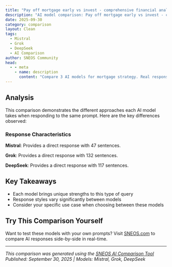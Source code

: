 ```yaml
---
title: "Pay off mortgage early vs invest - comprehensive financial analysis"
description: "AI model comparison: Pay off mortgage early vs invest - comprehensive financial analysis..."
date: 2025-09-30
category: comparison
layout: Clean
tags:
  - Mistral
  - Grok
  - DeepSeek
  - AI Comparison
author: SNEOS Community
head:
  - - meta
    - name: description
      content: "Compare 3 AI models for mortgage strategy. Real responses from Mistral, Grok, DeepSeek with detailed analysis."
---
```


<ChatComparison
  title="Pay off mortgage early vs invest - comprehensive financial analysis"
  prompt="Pay off mortgage early vs invest - comprehensive financial analysis"
  :responses='{"Mistral": "Deciding whether to pay off your mortgage early or invest your money involves a comprehensive financial analysis that considers various factors. Here\u2019s a step-by-step guide to help you make an informed decision:\n\n### 1. **Interest Rates and Returns**\n - **Mortgage Interest Rate**: Determine the interest rate on your mortgage. This is the cost of borrowing money for your home.\n - **Investment Returns**: Estimate the potential return on your investments. This could be from stocks, bonds, mutual funds, or other investment vehicles.\n\n### 2. **Risk Tolerance**\n - **Risk-Free Rate**: Paying off your mortgage is essentially a risk-free investment because it guarantees a return equal to your mortgage interest rate.\n - **Investment Risk**: Investing in the stock market or other assets carries risk. You need to assess your risk tolerance and the potential for market volatility.\n\n### 3. **Tax Implications**\n - **Mortgage Interest Deduction**: In some countries, mortgage interest payments are tax-deductible. This can lower your effective mortgage interest rate.\n - **Capital Gains Tax**: Consider the tax implications of investment returns, including capital gains tax and dividend tax.\n\n### 4. **Liquidity Needs**\n - **Emergency Fund**: Ensure you have an emergency fund covering 3-6 months of living expenses before making large payments towards your mortgage or investments.\n - **Access to Funds**: Paying off your mortgage reduces liquidity, while investing keeps your money more accessible.\n\n### 5. **Financial Goals**\n - **Short-Term Goals**: If you have short-term financial goals (e.g., buying a car, vacation), you might want to keep your money more liquid.\n - **Long-Term Goals**: For long-term goals like retirement, investing might be more beneficial.\n\n### 6. **Debt-to-Income Ratio**\n - **Debt Management**: Paying off your mortgage can improve your debt-to-income ratio, which can be beneficial for future borrowing needs.\n - **Credit Score**: Paying off your mortgage can positively impact your credit score.\n\n### 7. **Emotional Factors**\n - **Peace of Mind**: For some, being debt-free provides peace of mind, which can be more valuable than potential investment returns.\n - **Financial Stress**: Consider the emotional impact of carrying a mortgage versus the stress of market fluctuations.\n\n### 8. **Opportunity Cost**\n - **Alternative Investments**: Evaluate the opportunity cost of paying off your mortgage early. Could the money be better used elsewhere, such as in a high-yield savings account, retirement fund, or other investments?\n\n### 9. **Market Conditions**\n - **Economic Outlook**: Consider the current economic conditions and future projections. A strong economy might favor investing, while a weak economy might favor paying off debt.\n\n### 10. **Financial Planning Tools**\n - **Calculators**: Use financial calculators to compare the long-term impact of paying off your mortgage versus investing.\n - **Advisors**: Consult with a financial advisor to get personalized advice based on your unique financial situation.\n\n### Example Scenario\nLet\u2019s say you have a $200,000 mortgage at a 4% interest rate and you have $50,000 to either pay towards your mortgage or invest.\n\n- **Paying Off Mortgage**:\n - You reduce your mortgage principal to $150,000.\n - You save on interest payments over the life of the loan.\n - You improve your debt-to-income ratio and credit score.\n\n- **Investing**:\n - You invest $50,000 in a diversified portfolio with an expected annual return of 7%.\n - Over 10 years, assuming a 7% return, your investment could grow to approximately $98,357.\n - You maintain liquidity and potential for higher returns, but with market risk.\n\n### Conclusion\nThe decision to pay off your mortgage early or invest depends on your personal financial situation, risk tolerance, and long-term goals. It\u2019s crucial to weigh the benefits and drawbacks of each option carefully. Consulting with a financial advisor can provide additional insights and help you make the best decision for your financial future.", "Grok": "Deciding whether to pay off a mortgage early or invest the money instead is a common financial dilemma. Both options have pros and cons, and the best choice depends on factors like your financial goals, risk tolerance, and market conditions. Below is a comprehensive financial analysis to help you weigh the trade-offs.\n\n---\n\n### Key Factors to Consider\n1. **Mortgage Interest Rate vs. Investment Returns**\n - Compare the interest rate on your mortgage to the expected rate of return on your investments. \n - If the after-tax mortgage interest rate is lower than the expected after-tax return on investments, investing may be more financially beneficial in the long run.\n - Example: If your mortgage rate is 3.5% and you can earn 7% annually in the stock market (after taxes), investing may yield a higher net return.\n\n2. **Tax Implications**\n - Mortgage interest is often tax-deductible in many countries (e.g., in the U.S., up to certain limits). Paying off your mortgage early could reduce or eliminate this deduction, increasing your taxable income.\n - Investment returns may be subject to capital gains taxes, dividends taxes, or other taxes, depending on the type of investment and account (e.g., taxable vs. tax-advantaged accounts like IRAs).\n\n3. **Risk Tolerance and Market Volatility**\n - Paying off a mortgage early provides a guaranteed return equal to the mortgage interest rate (e.g., saving 3.5% in interest by paying off a 3.5% mortgage).\n - Investing involves risk, as returns are not guaranteed. Market downturns could result in losses, especially in the short term.\n\n4. **Liquidity Needs**\n - Paying off a mortgage ties up your money in an illiquid asset (your home). If you need cash for an emergency or opportunity, you may have to borrow against your home or sell it.\n - Investments (especially in liquid assets like stocks or bonds) can be accessed more easily, though they may lose value during market downturns.\n\n5. **Opportunity Cost**\n - Money used to pay off a mortgage early cannot be used for other purposes, such as investing, starting a business, or funding education. You must consider the potential growth of those alternative uses.\n - Investing allows your money to potentially grow over time through compound interest, but it comes with uncertainty.\n\n6. **Psychological and Emotional Factors**\n - Paying off a mortgage early can provide peace of mind, financial security, and freedom from debt.\n - Investing may cause stress if markets are volatile, but it could also be rewarding if returns are high.\n\n7. **Time Horizon**\n - If you have a long time horizon (e.g., 10\u201330 years), investing may be more advantageous due to the power of compounding.\n - If your time horizon is short (e.g., nearing retirement), paying off the mortgage might reduce financial stress and provide stability.\n\n8. **Inflation and Currency Devaluation**\n - With inflation, the real value of fixed mortgage payments decreases over time. Keeping a low-interest mortgage and investing may be beneficial as the \u0022real\u0022 cost of the debt shrinks.\n - If deflation occurs (though rare), the real value of debt increases, making early payoff more attractive.\n\n---\n\n### Quantitative Analysis\nLet\u2019s run a hypothetical scenario to compare the financial outcomes of paying off a mortgage early versus investing. \n\n#### Assumptions:\n- Mortgage: $300,000 at 3.5% interest, 30-year fixed rate.\n- Monthly Payment: ~$1,347.\n- Extra Payment: You have $50,000 to either pay down the mortgage or invest.\n- Investment Return: Expected 7% annual return (e.g., stock market average).\n- Time Horizon: 15 years (midpoint of mortgage term).\n- Tax Rate: 25% (for simplicity; adjust based on your situation).\n- Mortgage Interest Deduction: Considered in after-tax cost of mortgage.\n\n#### Option 1: Pay Down Mortgage Early\n- **Impact on Mortgage:**\n - A $50,000 lump-sum payment reduces the principal, shortening the loan term and saving on interest.\n - Using a mortgage calculator, this payment could save ~$61,000 in interest over the life of the loan and reduce the term by ~6 years (depending on whether extra payments are applied to principal).\n - Effective return: 3.5% (the mortgage rate) guaranteed, tax-adjusted to ~2.625% if you lose the interest deduction (3.5% * (1 - 0.25 tax rate)).\n\n- **Net Worth Impact:**\n - After 15 years, your mortgage balance would be lower, and your home equity would increase by $50,000 \u002B interest savings.\n - No investment growth since the money was used for the mortgage.\n - Total benefit: Interest savings of ~$61,000 (spread over the remaining term).\n\n#### Option 2: Invest the $50,000\n- **Impact on Investment:**\n - Investing $50,000 at 7% annual return for 15 years grows to ~$137,950 (pre-tax).\n - After 25% tax on gains (~$22,487), the net value is ~$115,463.\n - This assumes no additional contributions or withdrawals during the period.\n\n- **Impact on Mortgage:**\n - The mortgage remains unchanged, and you continue paying $1,347/month.\n - Total interest paid over 15 years remains higher compared to Option 1.\n\n- **Net Worth Impact:**\n - After 15 years, your investment grows to ~$115,463 (net of taxes).\n - Your mortgage balance is higher than in Option 1, and you\u2019ve paid more interest.\n - Net benefit: Investment growth minus additional mortgage interest paid.\n\n#### Comparison After 15 Years:\n- **Pay Down Mortgage (Option 1):**\n - Interest savings: ~$61,000.\n - No investment growth.\n - Net worth increase tied to home equity and interest savings.\n\n- **Invest (Option 2):**\n - Investment growth: ~$115,463 (net of taxes).\n - Additional mortgage interest paid (vs. Option 1): ~$61,000.\n - Net worth increase: ~$54,463 ($115,463 - $61,000), assuming no other factors.\n\n**Winner (in this scenario):** Investing, as the net worth increase ($54,463) from investing at 7% exceeds the interest savings from paying down the mortgage early. However, this depends on achieving the 7% return consistently, which is not guaranteed.\n\n---\n\n### Sensitivity Analysis\nThe above result is sensitive to changes in key variables:\n1. **Mortgage Rate Higher than Investment Return:**\n - If your mortgage rate is 6% and investment return is 5%, paying off the mortgage early provides a better guaranteed return.\n2. **Investment Returns Lower or Negative:**\n - If markets underperform (e.g., 3% return or losses), paying off the mortgage is the safer and more lucrative option.\n3. **Time Horizon Shorter:**\n - If the time horizon is 5 years instead of 15, the investment growth is much lower ($50,000 at 7% for 5 years = ~$70,138 pre-tax), making mortgage payoff more attractive due to reduced compounding.\n4. **Tax Deduction Loss:**\n - If the mortgage interest deduction is significant for you, paying off early might slightly reduce the benefit of early payoff due to higher taxable income.\n\n---\n\n### Pros and Cons Summary\n\n#### Paying Off Mortgage Early\n- **Pros:**\n - Guaranteed return (equal to mortgage rate).\n - Reduces debt and financial obligations.\n - Increases home equity faster.\n - Peace of mind from being debt-free.\n- **Cons:**\n - Ties up money in an illiquid asset (home).\n - Forgoes potential higher returns from investing.\n - May lose mortgage interest tax deduction.\n - Opportunity cost of other uses for the money.\n\n#### Investing\n- **Pros:**\n - Potential for higher returns through compounding.\n - Maintains liquidity (access to funds if needed).\n - Keeps mortgage interest tax deduction (if applicable).\n - Inflation can reduce the real cost of mortgage debt.\n- **Cons:**\n - Investment returns are not guaranteed (market risk).\n - Requires discipline to avoid withdrawing funds.\n - May pay more interest on mortgage over time.\n - Tax implications on investment gains.\n\n---\n\n### Practical Recommendations\n1. **Compare Rates:**\n - If your mortgage rate (after-tax) is significantly lower than the expected investment return (after-tax), lean toward investing. Historically, the stock market has returned ~7\u201310% annually before inflation, while mortgage rates are often below 5%.\n - If rates are close or the mortgage rate is higher, paying off the mortgage may be safer.\n\n2. **Hybrid Approach:**\n - Consider a middle ground: Make extra mortgage payments to reduce interest costs while also investing a portion of your funds for growth.\n - Example: Split the $50,000 into $25,000 for mortgage payoff and $25,000 for investments.\n\n3. **Emergency Fund First:**\n - Before either option, ensure you have an emergency fund (3\u20136 months of expenses) to avoid liquidity issues.\n\n4. **Debt-to-Income Ratio and Other Debts:**\n - If you have high-interest debt (e.g., credit cards at 15%), prioritize paying that off before addressing a low-rate mortgage or investing.\n - If your mortgage payment is a large portion of your income, paying it down may improve financial stability.\n\n5. **Retirement and Age Considerations:**\n - If you\u2019re young, investing may be better due to a longer time horizon for compounding.\n - If nearing retirement, paying off the mortgage can reduce fixed expenses and provide security.\n\n6. **Risk Tolerance:**\n - If you\u2019re risk-averse or value peace of mind,", "DeepSeek": "Of course. This is one of the most fundamental and debated personal finance questions. The right answer is deeply personal and depends on your financial psychology, goals, and specific numbers.\n\nHere is a comprehensive financial analysis to help you decide between paying off your mortgage early and investing the extra money.\n\n### Executive Summary: The Core Conflict\n\n* **The Mathematical Answer:** Historically, investing in a diversified portfolio (like a broad stock market index fund) has, on average, provided a higher after-tax return than the interest rate on a typical mortgage. Therefore, mathematically, you are likely to build more wealth by investing.\n* **The Psychological/Behavioral Answer:** The guaranteed, risk-free return from paying down your mortgage provides immense peace of mind, reduces monthly obligations, and increases financial flexibility. This \u0022return\u0022 is not quantifiable but is incredibly valuable to many.\n\nLet\u0027s break down the analysis in detail.\n\n---\n\n### Part 1: The Case for Investing the Extra Money\n\nThis argument rests on the power of the **\u0022risk premium\u0022** \u2013 the extra return you expect for taking on investment risk.\n\n**1. The Spread: Your Mortgage Rate vs. Your Expected Investment Return**\n\n* **The Calculation:** Compare your mortgage interest rate to the long-term average return of your chosen investment.\n * *Example:* Your mortgage rate is **4%**. The historical average annual return of the S\u0026P 500 is roughly **9-10%** (nominal, before inflation).\n * **The Spread:** 10% - 4% = **6% potential profit**.\n\n* **The Power of Compounding:** Over a long period, this difference is monumental.\n * **Scenario:** You have an extra **$500 per month**.\n * **Option A (Pay Mortgage):** You save 4% interest. Once the mortgage is paid, you then invest the *entire* former mortgage payment. The total interest saved is significant.\n * **Option B (Invest from Day 1):** You invest that $500/month for 30 years, earning an average of 8% (a conservative estimate after fees and taxes). The compounding effect over the full period is massive.\n\n A financial calculator shows that **$500/month at 8% for 30 years grows to ~$745,000.** The final years of growth far outpace the interest you saved by paying the mortgage early.\n\n**2. Liquidity and Accessibility**\n\n* Money sent to your mortgage is **illiquid**. You cannot get it back without selling the house or taking out a new loan (HELOC or cash-out refinance), which can be costly and time-consuming.\n* Money in a brokerage or retirement account is **liquid**. In an emergency or for a major opportunity, you can access these funds (with potential tax consequences for retirement accounts).\n\n**3. Inflation is Your Friend as a Borrower**\n\n* A fixed-rate mortgage is a rare instance where your debt becomes \u0022cheaper\u0022 over time due to inflation. You are paying back the bank with dollars that are less valuable than the ones you borrowed.\n* By investing, you put assets that typically appreciate with or ahead of inflation (like stocks) against a liability (your mortgage) that is fixed in nominal terms.\n\n**4. Tax Advantages of Investing**\n\n* **Tax-Advantaged Accounts:** If you are not already maxing out your 401(k) and IRA, the tax deduction (Traditional) or tax-free growth (Roth) can provide a return boost that easily outstrips your mortgage rate.\n* **Mortgage Interest Deduction:** For some, mortgage interest is tax-deductible, but this is less impactful after the 2017 tax law, which significantly increased the standard deduction. For most homeowners, it no longer makes sense to itemize, effectively making your *after-tax* mortgage rate the same as your stated rate.\n\n---\n\n### Part 2: The Case for Paying Off Your Mortgage Early\n\nThis argument rests on the value of a **guaranteed, risk-free return** and financial peace.\n\n**1. The Guaranteed, Risk-Free Return**\n\n* Paying down a 4% mortgage gives you a **guaranteed, risk-free, after-tax return of 4%.** This is an exceptional offer in the financial world.\n* To get a similar *guaranteed* return elsewhere, you\u0027d have to look at US Treasuries, which currently yield less than 4% and are fully taxable.\n* **Comparison:** Would you rather have a *guaranteed* 4% return or a *potential* 8% return that could also be -20% in a bad year? For risk-averse individuals, the guarantee wins.\n\n**2. Debt Reduction and Psychological Freedom**\n\n* Being completely debt-free, especially with your home, provides an unparalleled sense of security and reduces financial stress. This is not a mathematical factor, but a powerful behavioral one.\n* It simplifies your life. One less bill to pay, one less major obligation. This is often described as \u0022buying a good night\u0027s sleep.\u0022\n\n**3. Reduced Monthly Fixed Expenses**\n\n* Once the mortgage is gone, your required monthly income to cover essentials drops significantly. This provides tremendous flexibility:\n * It can allow you to take a lower-paying, more fulfilling job.\n * It provides a stronger safety net in case of job loss or economic downturn.\n * It enables you to pursue other goals like early retirement, starting a business, or helping family.\n\n**4. Sequence of Returns Risk**\n\n* This is a crucial but often overlooked risk for those nearing retirement.\n* If you invest instead of paying down your mortgage and a major market crash happens right as you retire, you could be forced to sell investments at a loss to cover living expenses (including your mortgage payment).\n* An owned-home provides a stable housing cost base (just taxes and insurance), making your retirement portfolio more resilient to market volatility.\n\n---\n\n### Part 3: Key Factors to Analyze for Your Personal Decision\n\n**1. Your Mortgage Interest Rate**\n* **\u003E6%:** Strongly consider paying it off early. The guaranteed return is high.\n* **4% - 6%:** This is the \u0022gray area.\u0022 The decision hinges heavily on your risk tolerance and investment horizon.\n* **\u003C4%:** The mathematical argument for investing is very strong. You have a historically cheap loan.\n\n**2. Your Investment Time Horizon**\n* **Long Horizon (20\u002B years):** Investing is more favorable. The stock market\u0027s long-term upward trend has time to overcome short-term volatility.\n* **Short Horizon (\u003C10 years):** Paying off the mortgage is more attractive. The guaranteed return is more valuable when you don\u0027t have time to recover from a market downturn.\n\n**3. Your Risk Tolerance**\n* Are you comfortable seeing your investment portfolio drop 30% in a year, knowing it\u0027s for the long term? If not, the peace of mind from a paid-off house may be worth more to you than potential gains.\n\n**4. Are You Maxing Out Tax-Advantaged Accounts?**\n* **If No:** This is a critical first step. Prioritize contributing enough to your 401(k) to get any employer match, then max out an IRA before considering extra mortgage payments. The tax benefits are too good to pass up.\n\n**5. The Rest of Your Financial Picture**\nYou should only consider this debate if you have:\n* A solid emergency fund (3-6 months of expenses).\n* No high-interest debt (credit cards, personal loans). Pay these off first, without question.\n* Adequate insurance (health, disability, life, homeowners).\n\n---\n\n### A Practical Hybrid Strategy\n\nYou don\u0027t have to choose one exclusively. A hybrid approach can be the best of both worlds.\n\n1. **Refinance to a Lower Rate (if possible):** Lock in a lower payment, then invest the monthly savings.\n2. **The 50/50 Split:** Direct half of your extra money to the mortgage and half to your investment account. This satisfies both the mathematical and psychological urges.\n3. **The \u0022One-and-Done\u0022 Approach:** Focus all extra funds on paying off the mortgage aggressively. Once it\u0027s paid off, redirect the *entire* former mortgage payment into investments. This method captures the peace of mind first, then leverages the resulting cash flow for powerful wealth building.\n\n### Decision-Making Framework\n\nAsk yourself these questions:\n\n1. **What is my mortgage rate?** (If high, pay it down. If very low, invest.)\n2. **Am I a nervous investor?** (If yes, pay down the mortgage for peace of mind.)\n3. **How long until I want to retire?** (If \u003C10 years, reducing fixed expenses via a paid-off home is powerful.)\n4. **Am I already saving 15%\u002B of my income for retirement?** (If no, invest first.)\n5. **What is my marginal tax rate and do I itemize?** (This fine-tunes the after-tax comparison, but is usually a secondary factor.)\n\n**Final Verdict:**\n\nThere is no single \u0022correct\u0022 answer. For a young, aggressive investor with a 30-year, 3% mortgage, investing is the clear winner. For a risk-averse person in their 50s with a 5% mortgage and a secure job, paying off the house may be the best path to a stress-free retirement.\n\nThe most important step is to make a conscious, informed decision rather than letting the extra money disappear into lifestyle inflation. Both paths, if followed with discipline, lead to financial success."}' 
  published-date="11:24"
/>

## Analysis

This comparison demonstrates the different approaches each AI model takes when responding to the same prompt. Here are the key differences observed:

### Response Characteristics

**Mistral**: Provides a direct response with 47 sentences. 

**Grok**: Provides a direct response with 132 sentences. 

**DeepSeek**: Provides a direct response with 117 sentences. 

## Key Takeaways

- Each model brings unique strengths to this type of query
- Response styles vary significantly between models
- Consider your specific use case when choosing between these models

## Try This Comparison Yourself

Want to test these models with your own prompts? Visit [SNEOS.com](https://sneos.com) to compare AI responses side-by-side in real-time.

---

*This comparison was generated using the [SNEOS AI Comparison Tool](https://sneos.com)*
*Published: September 30, 2025 | Models: Mistral, Grok, DeepSeek*
